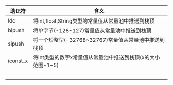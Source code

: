 | 助记符   | 含义                                                        |
| -------- | ----------------------------------------------------------- |
| ldc      | 将int,float,String类型的常量值从常量池中推送到栈顶          |
| bipush   | 将单字节(-128~127)常量值从常量池中推送到栈顶                |
| sipush   | 将一个短整型(-32768~32767)常量值从常量池中推送到栈顶        |
| iconst_x | 将int类型的数字x常量值从常量池中推送到栈顶(x的大小范围-1~5) |
|          |                                                             |
|          |                                                             |
|          |                                                             |
|          |                                                             |
|          |                                                             |

 